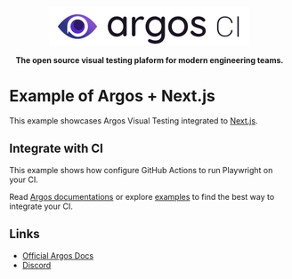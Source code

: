 <p align="center">
  <a href="https://argos-ci.com/?utm_source=github&utm_medium=logo" target="_blank">
  <picture>
    <source media="(prefers-color-scheme: dark)" srcset="https://raw.githubusercontent.com/argos-ci/argos/main/resources/logos/github-readme-logo-dark.png">
    <img alt="Argos" src="https://raw.githubusercontent.com/argos-ci/argos/main/resources/logos/github-readme-logo-light.png" width="360" height="70">
  </picture>
  </a>
</p>

<p align="center"><strong>The open source visual testing plaform for modern engineering teams.</strong></p>

# Example of Argos + Next.js

This example showcases Argos Visual Testing integrated to [Next.js](https://nextjs.org/).

## Integrate with CI

This example shows how configure GitHub Actions to run Playwright on your CI.

Read [Argos documentations](https://argos-ci.com/docs) or explore [examples](https://github.com/argos-ci/argos/tree/main/examples) to find the best way to integrate your CI.

## Links

- [Official Argos Docs](https://argos-ci.com/docs)
- [Discord](https://argos-ci.com/discord)
